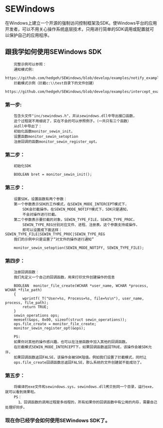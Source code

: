 # SEWindows
在Windows上建立一个开源的强制访问控制框架及SDK。使Windows平台的应用开发者，可以不用关心操作系统底层技术，只用进行简单的SDK调用或配置就可以保护自己的应用程序。

## 跟我学如何使用SEWindows SDK
		完整示例可以参照：
		通知模式例:
		https://github.com/hedgeh/SEWindows/blob/develop/examples/notify_example/notify_example.cpp
		拦截模式示例（拦截c:\\test目录下的文件创建）
		https://github.com/hedgeh/SEWindows/blob/develop/examples/intercept_example/intercept_example.cpp

### 第一步:
		包含头文件"inc/sewindows.h"，并从sewindows.dll中导出接口函数，
		这个过程就不用细说了，实在不会的可以参照例子。（一共只有三个函数）  
		从dll中导出了：
		初始化函数monitor_sewin_init，
		设置函数monitor_sewin_setoption
		注册回调的函数monitor_sewin_register_opt。

### 第二步：	
		初始化SDK
		
		BOOLEAN bret = monitor_sewin_init();

### 第三步：
		设置SDK，设置函数有两个参数：
		第一个参数表示SDK的工作模式，在SEWIN_MODE_INTERCEPT模式下，
		    SDK会拦截操作。在SEWIN_MODE_NOTIFY模式下，SDK只是通知，
		    不会对操作进行拦截。
		第二个参数表示要拦截的对象，SEWIN_TYPE_FILE，SEWIN_TYPE_PROC，
		    SEWIN_TYPE_REG分别对应文件、进程、注册表。这个参数支持或操作，
		    即可以设置成下面这样：SEWIN_TYPE_FILE|SEWIN_TYPE_PROC|SEWIN_TYPE_REG
		我们的示例中只是设置了“对文件的操作进行通知”
		
		monitor_sewin_setoption(SEWIN_MODE_NOTIFY, SEWIN_TYPE_FILE);

### 第四步：
		注册回调函数：
		我们先定义一个自己的回调函数，用来打印文件创建操作的信息
		
		BOOLEAN  monitor_file_create(WCHAR *user_name, WCHAR *process, WCHAR *file_path)
		{
		    wprintf(_T("User=%s, Process=%s, file=%s\n"), user_name, process, file_path);
		    return TRUE;
		}  
		sewin_operations ops;
		memset(&ops, 0x00, sizeof(struct sewin_operations));
		ops.file_create = monitor_file_create;
		monitor_sewin_register_opt(&ops);
		
		PS:
		如果你对其他的操作感兴趣，也可以在注册函数中加入其他的回调函数。
		在拦截模式SEWIN_MODE_INTERCEPT下，如果回调函数返回TRUE，该操作会被SDK允许，
		如果回调函数返回FALSE，该操作会被SDK阻值。例如我们设置了拦截模式，同时让
		ops.file_create回调函数总返回FALSE，那么系统的文件创建就不能成功了。

### 第五步：
		将编译的exe文件和sewindows.sys，sewindows.dll拷贝到同一个目录，运行exe，就可以看到效果啦。
		PS：
		  1、回调函数的调用过程是多线程的，所有如果你的回调函数中有公用的内存，需要自己处理好同步。

### 现在你已经学会如何使用SEWindows SDK了。
  
  